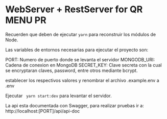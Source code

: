 # WebServer + RestServer for QR MENU PR

Recuerden que deben de ejecutar ```yarn``` para reconstruir los módulos de Node.

Las variables de entornos necesarias para ejecutar el proyecto son:

PORT: Numero de puerto donde se levanta el servidor
MONGODB_URI: Cadena de conexion en MongoDB
SECRET_KEY: Clave secreta con la cual se encryptaran claves, password, entre otros mediante bcrypt.

establecer los respectivos valores y renombrar el archivo .example.env a .env

Ejecutar ``` yarn start:dev``` para levantar el servidor.

La api esta documentada con Swagger, para realizar pruebas ir a: http://localhost:[PORT]/api/api-doc


